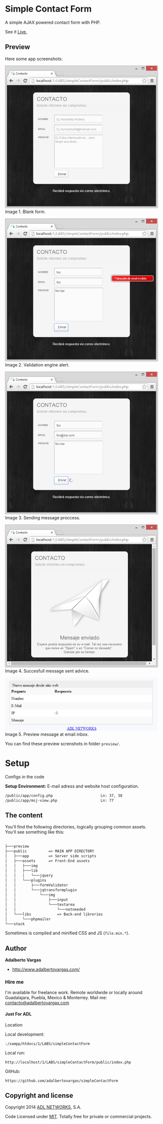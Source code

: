 # Simple Contact Form

A simple AJAX powered contact form with PHP.

See it [Live.](http://www.adlnetworks.com/_src/form/simplecontactform)

## Preview

Here some app screenshots:

![preview capture 01](preview/Captura-01.PNG)
Image 1. Blank form.

![preview capture 02](preview/Captura-02.PNG)
Image 2. Validation engine alert.

![preview capture 03](preview/Captura-03.PNG)
Image 3. Sending message proccess.

![preview capture 04](preview/Captura-04.PNG)
Image 4. Succesfull message sent advice.

![preview capture 05](preview/Captura-05.PNG)
Image 5. Preview message at email inbox.

You can find these preview screnshots in folder `preview/`.


# Setup

Configs in the code

**Setup Environment:**
E-mail adress and website host configuration.
```
/public/app/config.php 						Ln: 37, 38
/public/app/msj-view.php 					Ln: 77 
```

## The content

You'll find the following directories, logically grouping common assets. You'll see something like this:

``` 

├───preview
├───public			=> MAIN APP DIRECTORY
│   ├───app			=> Server side scripts
│   ├───assets		=> Front-End assets
│   │   ├───img
│   │   ├───lib
│   │   │   └───jquery
│   │   └───plugins
│   │       ├───formValidator
│   │       └───jqtransformplugin
│   │           └───img
│   │               ├───input
│   │               └───textarea
│   │                   └───notneeded
│   └───libs			=> Back-end libreries
│       └───phpmailer
└───stock
```
Sometimes is compiled and minified CSS and JS (`file.min.*`).

## Author

**Adalberto Vargas**

- <http://www.adalbertovargas.com/>

### Hire me

I'm available for freelance work. Remote worldwide or locally around Guadalajara, Puebla, Mexico & Monterrey. Mail me: contacto@adalbertovargas.com

#### Just For ADL

Location

Local development:
```
:/xampp/htdocs/1/LABS/simpleContactForm
```
Local run:
```
http://localhost/1/LABS/simpleContactForm/public/index.php
```
GitHub:
```
https://github.com/adalbertovargas/simpleContactForm
```
## Copyright and license

Copyright 2014 [ADL NETWORKS](https://www.adlnetworks.com), S.A.

Code Licensed under [MIT](http://www.opensource.org/licenses/mit-license.php). Totally free for private or commercial projects.
